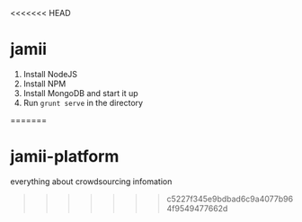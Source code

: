 <<<<<<< HEAD
# jamii

1. Install NodeJS
2. Install NPM
3. Install MongoDB and start it up
4. Run `grunt serve` in the directory
	
	
=======
# jamii-platform
everything about crowdsourcing infomation
>>>>>>> c5227f345e9bdbad6c9a4077b964f9549477662d

